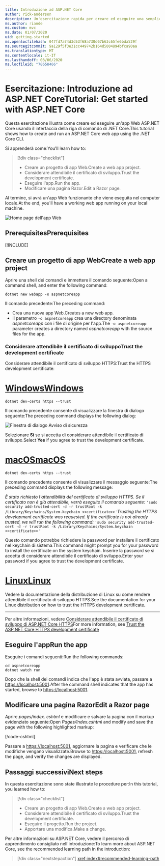 ```yaml
---
title: Introduzione ad ASP.NET Core
author: rick-anderson
description: Un'esercitazione rapida per creare ed eseguire una semplice app Hello World usando ASP.NET Core.
ms.author: riande
ms.custom: mvc
ms.date: 01/07/2020
uid: getting-started
ms.openlocfilehash: 047fd7a74d3d53f68a730d67b63c65fe6bda529f
ms.sourcegitcommit: 9a129f5f3e31cc449742b164d5004894bfca90aa
ms.translationtype: MT
ms.contentlocale: it-IT
ms.lasthandoff: 03/06/2020
ms.locfileid: "78658466"
---
```

# <a name="tutorial-get-started-with-aspnet-core"></a><span data-ttu-id="e49b1-103">Esercitazione: Introduzione ad ASP.NET Core</span><span class="sxs-lookup"><span data-stu-id="e49b1-103">Tutorial: Get started with ASP.NET Core</span></span>

<span data-ttu-id="e49b1-104">Questa esercitazione illustra come creare ed eseguire un'app Web ASP.NET Core usando il interfaccia della riga di comando di .NET Core.</span><span class="sxs-lookup"><span data-stu-id="e49b1-104">This tutorial shows how to create and run an ASP.NET Core web app using the .NET Core CLI.</span></span>

<span data-ttu-id="e49b1-105">Si apprenderà come:</span><span class="sxs-lookup"><span data-stu-id="e49b1-105">You'll learn how to:</span></span>

> [!div class="checklist"]
> * <span data-ttu-id="e49b1-106">Creare un progetto di app Web.</span><span class="sxs-lookup"><span data-stu-id="e49b1-106">Create a web app project.</span></span>
> * <span data-ttu-id="e49b1-107">Considerare attendibile il certificato di sviluppo.</span><span class="sxs-lookup"><span data-stu-id="e49b1-107">Trust the development certificate.</span></span>
> * <span data-ttu-id="e49b1-108">Eseguire l'app.</span><span class="sxs-lookup"><span data-stu-id="e49b1-108">Run the app.</span></span>
> * <span data-ttu-id="e49b1-109">Modificare una pagina Razor.</span><span class="sxs-lookup"><span data-stu-id="e49b1-109">Edit a Razor page.</span></span>

<span data-ttu-id="e49b1-110">Al termine, si avrà un'app Web funzionante che viene eseguita nel computer locale.</span><span class="sxs-lookup"><span data-stu-id="e49b1-110">At the end, you'll have a working web app running on your local machine.</span></span>

![Home page dell'app Web](_static/home-page.png)

## <a name="prerequisites"></a><span data-ttu-id="e49b1-112">Prerequisites</span><span class="sxs-lookup"><span data-stu-id="e49b1-112">Prerequisites</span></span>

[!INCLUDE[](~/includes/3.1-SDK.md)]

## <a name="create-a-web-app-project"></a><span data-ttu-id="e49b1-113">Creare un progetto di app Web</span><span class="sxs-lookup"><span data-stu-id="e49b1-113">Create a web app project</span></span>

<span data-ttu-id="e49b1-114">Aprire una shell dei comandi e immettere il comando seguente:</span><span class="sxs-lookup"><span data-stu-id="e49b1-114">Open a command shell, and enter the following command:</span></span>

```dotnetcli
dotnet new webapp -o aspnetcoreapp
```

<span data-ttu-id="e49b1-115">Il comando precedente:</span><span class="sxs-lookup"><span data-stu-id="e49b1-115">The preceding command:</span></span>

* <span data-ttu-id="e49b1-116">Crea una nuova app Web.</span><span class="sxs-lookup"><span data-stu-id="e49b1-116">Creates a new web app.</span></span>  
* <span data-ttu-id="e49b1-117">Il parametro `-o aspnetcoreapp` crea una directory denominata *aspnetcoreapp* con i file di origine per l'app.</span><span class="sxs-lookup"><span data-stu-id="e49b1-117">The `-o aspnetcoreapp` parameter creates a directory named *aspnetcoreapp* with the source files for the app.</span></span>

### <a name="trust-the-development-certificate"></a><span data-ttu-id="e49b1-118">Considerare attendibile il certificato di sviluppo</span><span class="sxs-lookup"><span data-stu-id="e49b1-118">Trust the development certificate</span></span>

<span data-ttu-id="e49b1-119">Considerare attendibile il certificato di sviluppo HTTPS:</span><span class="sxs-lookup"><span data-stu-id="e49b1-119">Trust the HTTPS development certificate:</span></span>

# <a name="windows"></a>[<span data-ttu-id="e49b1-120">Windows</span><span class="sxs-lookup"><span data-stu-id="e49b1-120">Windows</span></span>](#tab/windows)

```dotnetcli
dotnet dev-certs https --trust
```

<span data-ttu-id="e49b1-121">Il comando precedente consente di visualizzare la finestra di dialogo seguente:</span><span class="sxs-lookup"><span data-stu-id="e49b1-121">The preceding command displays the following dialog:</span></span>

![Finestra di dialogo Avviso di sicurezza](~/getting-started/_static/cert.png)

<span data-ttu-id="e49b1-123">Selezionare **Sì** se si accetta di considerare attendibile il certificato di sviluppo.</span><span class="sxs-lookup"><span data-stu-id="e49b1-123">Select **Yes** if you agree to trust the development certificate.</span></span>

# <a name="macos"></a>[<span data-ttu-id="e49b1-124">macOS</span><span class="sxs-lookup"><span data-stu-id="e49b1-124">macOS</span></span>](#tab/macos)

```dotnetcli
dotnet dev-certs https --trust
```

<span data-ttu-id="e49b1-125">Il comando precedente consente di visualizzare il messaggio seguente:</span><span class="sxs-lookup"><span data-stu-id="e49b1-125">The preceding command displays the following message:</span></span>

<span data-ttu-id="e49b1-126">*È stato richiesto l'attendibilità del certificato di sviluppo HTTPS. Se il certificato non è già attendibile, verrà eseguito il comando seguente:* `'sudo security add-trusted-cert -d -r trustRoot -k /Library/Keychains/System.keychain <<certificate>>'`</span><span class="sxs-lookup"><span data-stu-id="e49b1-126">*Trusting the HTTPS development certificate was requested. If the certificate is not already trusted, we will run the following command:* `'sudo security add-trusted-cert -d -r trustRoot -k /Library/Keychains/System.keychain <<certificate>>'`</span></span>

<span data-ttu-id="e49b1-127">Questo comando potrebbe richiedere la password per installare il certificato nel keychain di sistema.</span><span class="sxs-lookup"><span data-stu-id="e49b1-127">This command might prompt you for your password to install the certificate on the system keychain.</span></span> <span data-ttu-id="e49b1-128">Inserire la password se si accetta di considerare attendibile il certificato di sviluppo.</span><span class="sxs-lookup"><span data-stu-id="e49b1-128">Enter your password if you agree to trust the development certificate.</span></span>

# <a name="linux"></a>[<span data-ttu-id="e49b1-129">Linux</span><span class="sxs-lookup"><span data-stu-id="e49b1-129">Linux</span></span>](#tab/linux)

<span data-ttu-id="e49b1-130">Vedere la documentazione della distribuzione di Linux su come rendere attendibile il certificato di sviluppo HTTPS.</span><span class="sxs-lookup"><span data-stu-id="e49b1-130">See the documentation for your Linux distribution on how to trust the HTTPS development certificate.</span></span>

---

<span data-ttu-id="e49b1-131">Per altre informazioni, vedere [Considerare attendibile il certificato di sviluppo di ASP.NET Core HTTPS](xref:security/enforcing-ssl#trust-the-aspnet-core-https-development-certificate-on-windows-and-macos)</span><span class="sxs-lookup"><span data-stu-id="e49b1-131">For more information, see [Trust the ASP.NET Core HTTPS development certificate](xref:security/enforcing-ssl#trust-the-aspnet-core-https-development-certificate-on-windows-and-macos)</span></span>

## <a name="run-the-app"></a><span data-ttu-id="e49b1-132">Eseguire l'app</span><span class="sxs-lookup"><span data-stu-id="e49b1-132">Run the app</span></span>

<span data-ttu-id="e49b1-133">Eseguire i comandi seguenti:</span><span class="sxs-lookup"><span data-stu-id="e49b1-133">Run the following commands:</span></span>

```dotnetcli
cd aspnetcoreapp
dotnet watch run
```

<span data-ttu-id="e49b1-134">Dopo che la shell dei comandi indica che l'app è stata avviata, passare a [https://localhost:5001](https://localhost:5001).</span><span class="sxs-lookup"><span data-stu-id="e49b1-134">After the command shell indicates that the app has started, browse to [https://localhost:5001](https://localhost:5001).</span></span>

## <a name="edit-a-razor-page"></a><span data-ttu-id="e49b1-135">Modificare una pagina Razor</span><span class="sxs-lookup"><span data-stu-id="e49b1-135">Edit a Razor page</span></span>

<span data-ttu-id="e49b1-136">Aprire *pages/index. cshtml* e modificare e salvare la pagina con il markup evidenziato seguente:</span><span class="sxs-lookup"><span data-stu-id="e49b1-136">Open *Pages/Index.cshtml* and modify and save the page with the following highlighted markup:</span></span>

[!code-cshtml[](sample/index.cshtml?highlight=9)]

<span data-ttu-id="e49b1-137">Passare a [https://localhost:5001](https://localhost:5001), aggiornare la pagina e verificare che le modifiche vengano visualizzate.</span><span class="sxs-lookup"><span data-stu-id="e49b1-137">Browse to [https://localhost:5001](https://localhost:5001), refresh the page, and verify the changes are displayed.</span></span>

## <a name="next-steps"></a><span data-ttu-id="e49b1-138">Passaggi successivi</span><span class="sxs-lookup"><span data-stu-id="e49b1-138">Next steps</span></span>

<span data-ttu-id="e49b1-139">In questa esercitazione sono state illustrate le procedure per:</span><span class="sxs-lookup"><span data-stu-id="e49b1-139">In this tutorial, you learned how to:</span></span>

> [!div class="checklist"]
> * <span data-ttu-id="e49b1-140">Creare un progetto di app Web.</span><span class="sxs-lookup"><span data-stu-id="e49b1-140">Create a web app project.</span></span>
> * <span data-ttu-id="e49b1-141">Considerare attendibile il certificato di sviluppo.</span><span class="sxs-lookup"><span data-stu-id="e49b1-141">Trust the development certificate.</span></span>
> * <span data-ttu-id="e49b1-142">Eseguire il progetto.</span><span class="sxs-lookup"><span data-stu-id="e49b1-142">Run the project.</span></span>
> * <span data-ttu-id="e49b1-143">Apportare una modifica.</span><span class="sxs-lookup"><span data-stu-id="e49b1-143">Make a change.</span></span>

<span data-ttu-id="e49b1-144">Per altre informazioni su ASP.NET Core, vedere il percorso di apprendimento consigliato nell'introduzione:</span><span class="sxs-lookup"><span data-stu-id="e49b1-144">To learn more about ASP.NET Core, see the recommended learning path in the introduction:</span></span>

> [!div class="nextstepaction"]
> <xref:index#recommended-learning-path>
